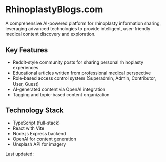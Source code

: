 # RhinoplastyBlogs.com

A comprehensive AI-powered platform for rhinoplasty information sharing, leveraging advanced technologies to provide intelligent, user-friendly medical content discovery and exploration.

## Key Features
- Reddit-style community posts for sharing personal rhinoplasty experiences
- Educational articles written from professional medical perspective
- Role-based access control system (Superadmin, Admin, Contributor, User, Guest)
- AI-generated content via OpenAI integration
- Tagging and topic-based content organization

## Technology Stack
- TypeScript (full-stack)
- React with Vite
- Node.js Express backend
- OpenAI for content generation
- Unsplash API for imagery

Last updated: 
